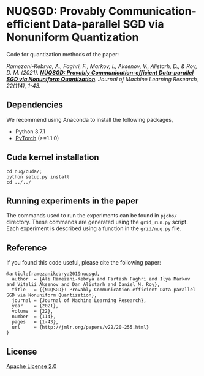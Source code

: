 # NUQSGD: Provably Communication-efficient Data-parallel SGD via Nonuniform Quantization

Code for quantization methods of the paper:

*Ramezani-Kebrya, A., Faghri, F., Markov, I., Aksenov, V., Alistarh, D., & Roy, D. M. (2021). **[NUQSGD: Provably Communication-efficient Data-parallel SGD via Nonuniform Quantization](https://jmlr.org/papers/v22/20-255.html)**. Journal of Machine Learning Research, 22(114), 1-43.*

## Dependencies
We recommend using Anaconda to install the following packages,

* Python 3.7.1
* [PyTorch](http://pytorch.org/) (>=1.1.0)

## Cuda kernel installation

```
cd nuq/cuda/;
python setup.py install
cd ../../
```

## Running experiments in the paper
The commands used to run the experiments can be found in `pjobs/` directory.
These commands are generated using the `grid_run.py` script. Each experiment is 
described using a function in the `grid/nuq.py` file.

## Reference

If you found this code useful, please cite the following paper:

    @article{ramezanikebrya2019nuqsgd,
      author  = {Ali Ramezani-Kebrya and Fartash Faghri and Ilya Markov and Vitalii Aksenov and Dan Alistarh and Daniel M. Roy},
      title   = {{NUQSGD}: Provably Communication-efficient Data-parallel SGD via Nonuniform Quantization},
      journal = {Journal of Machine Learning Research},
      year    = {2021},
      volume  = {22},
      number  = {114},
      pages   = {1-43},
      url     = {http://jmlr.org/papers/v22/20-255.html}
    }

## License

[Apache License 2.0](http://www.apache.org/licenses/LICENSE-2.0)
